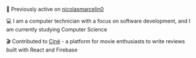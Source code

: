 🔄 Previously active on [nicolasmarcelin0](https://github.com/nicolasmarcelin0)

💻 I am a computer technician with a focus on software development, and I am currently studying Computer Science

🎬 Contributed to 
[Ciné](https://github.com/Sapucai-Socket/New-Website-Movie) - a platform for movie enthusiasts to write reviews built with React and Firebase
